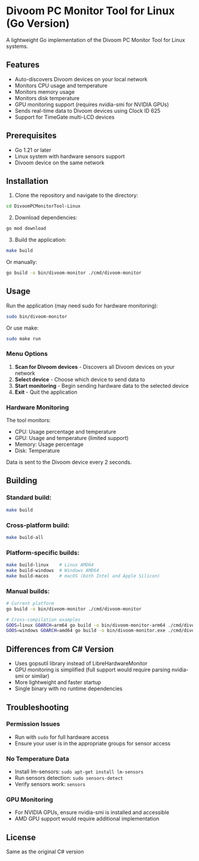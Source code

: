 # Divoom PC Monitor Tool for Linux (Go Version)

A lightweight Go implementation of the Divoom PC Monitor Tool for Linux systems.

## Features

- Auto-discovers Divoom devices on your local network
- Monitors CPU usage and temperature
- Monitors memory usage
- Monitors disk temperature
- GPU monitoring support (requires nvidia-smi for NVIDIA GPUs)
- Sends real-time data to Divoom devices using Clock ID 625
- Support for TimeGate multi-LCD devices

## Prerequisites

- Go 1.21 or later
- Linux system with hardware sensors support
- Divoom device on the same network

## Installation

1. Clone the repository and navigate to the directory:
```bash
cd DivoomPCMonitorTool-Linux
```

2. Download dependencies:
```bash
go mod download
```

3. Build the application:
```bash
make build
```

Or manually:
```bash
go build -o bin/divoom-monitor ./cmd/divoom-monitor
```

## Usage

Run the application (may need sudo for hardware monitoring):

```bash
sudo bin/divoom-monitor
```

Or use make:
```bash
sudo make run
```

### Menu Options

1. **Scan for Divoom devices** - Discovers all Divoom devices on your network
2. **Select device** - Choose which device to send data to
3. **Start monitoring** - Begin sending hardware data to the selected device
4. **Exit** - Quit the application

### Hardware Monitoring

The tool monitors:
- CPU: Usage percentage and temperature
- GPU: Usage and temperature (limited support)
- Memory: Usage percentage
- Disk: Temperature

Data is sent to the Divoom device every 2 seconds.

## Building

### Standard build:
```bash
make build
```

### Cross-platform build:
```bash
make build-all
```

### Platform-specific builds:
```bash
make build-linux    # Linux AMD64
make build-windows  # Windows AMD64
make build-macos    # macOS (both Intel and Apple Silicon)
```

### Manual builds:
```bash
# Current platform
go build -o bin/divoom-monitor ./cmd/divoom-monitor

# Cross-compilation examples
GOOS=linux GOARCH=arm64 go build -o bin/divoom-monitor-arm64 ./cmd/divoom-monitor
GOOS=windows GOARCH=amd64 go build -o bin/divoom-monitor.exe ./cmd/divoom-monitor
```

## Differences from C# Version

- Uses gopsutil library instead of LibreHardwareMonitor
- GPU monitoring is simplified (full support would require parsing nvidia-smi or similar)
- More lightweight and faster startup
- Single binary with no runtime dependencies

## Troubleshooting

### Permission Issues
- Run with `sudo` for full hardware access
- Ensure your user is in the appropriate groups for sensor access

### No Temperature Data
- Install lm-sensors: `sudo apt-get install lm-sensors`
- Run sensors detection: `sudo sensors-detect`
- Verify sensors work: `sensors`

### GPU Monitoring
- For NVIDIA GPUs, ensure nvidia-smi is installed and accessible
- AMD GPU support would require additional implementation

## License

Same as the original C# version